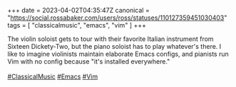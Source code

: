 +++
date = 2023-04-02T04:35:47Z
canonical = "https://social.rossabaker.com/users/ross/statuses/110127359451030403"
tags = [ "classicalmusic", "emacs", "vim" ]
+++

<p>The violin soloist gets to tour with their favorite Italian instrument from Sixteen Dickety-Two, but the piano soloist has to play whatever&#39;s there.  I like to imagine violinists maintain elaborate Emacs configs, and pianists run Vim with no config because &quot;it&#39;s installed everywhere.&quot;<br />  <br /><a href="https://social.rossabaker.com/tags/ClassicalMusic" class="mention hashtag" rel="tag">#<span>ClassicalMusic</span></a> <a href="https://social.rossabaker.com/tags/Emacs" class="mention hashtag" rel="tag">#<span>Emacs</span></a> <a href="https://social.rossabaker.com/tags/Vim" class="mention hashtag" rel="tag">#<span>Vim</span></a></p>
